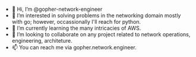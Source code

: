 - 👋 Hi, I’m @gopher-network-engineer
- 👀 I’m interested in solving problems in the networking domain mostly with go; however, occassionally I'll reach for python. 
- 🌱 I’m currently learning the many intricacies of AWS. 
- 💞️ I’m looking to collaborate on any project related to network operations, engineering, architeture.
- 📫 You can reach me via gopher.network.engineer.

<!---
gopher-network-engineer/gopher-network-engineer is a ✨ special ✨ repository because its `README.md` (this file) appears on your GitHub profile.
You can click the Preview link to take a look at your changes.
--->
